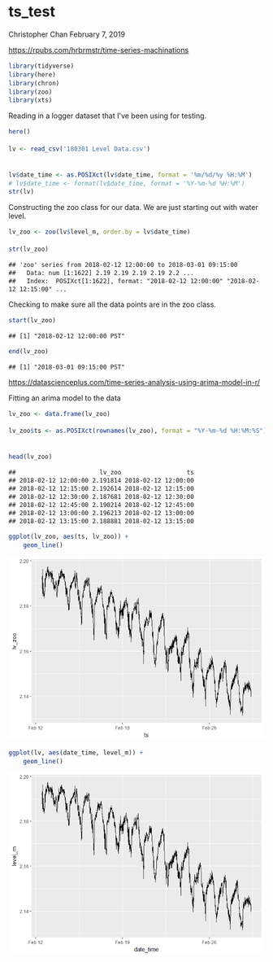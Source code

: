 ts\_test
================
Christopher Chan
February 7, 2019

<https://rpubs.com/hrbrmstr/time-series-machinations>

``` r
library(tidyverse)
library(here)
library(chron)
library(zoo)
library(xts)
```

Reading in a logger dataset that I've been using for testing.

``` r
here()

lv <- read_csv('180301 Level Data.csv')


lv$date_time <- as.POSIXct(lv$date_time, format = '%m/%d/%y %H:%M')
# lv$date_time <- format(lv$date_time, format = '%Y-%m-%d %H:%M')
str(lv)
```

Constructing the zoo class for our data. We are just starting out with water level.

``` r
lv_zoo <- zoo(lv$level_m, order.by = lv$date_time)

str(lv_zoo)
```

    ## 'zoo' series from 2018-02-12 12:00:00 to 2018-03-01 09:15:00
    ##   Data: num [1:1622] 2.19 2.19 2.19 2.19 2.2 ...
    ##   Index:  POSIXct[1:1622], format: "2018-02-12 12:00:00" "2018-02-12 12:15:00" ...

Checking to make sure all the data points are in the zoo class.

``` r
start(lv_zoo)
```

    ## [1] "2018-02-12 12:00:00 PST"

``` r
end(lv_zoo)
```

    ## [1] "2018-03-01 09:15:00 PST"

<https://datascienceplus.com/time-series-analysis-using-arima-model-in-r/>

Fitting an arima model to the data

``` r
lv_zoo <- data.frame(lv_zoo)

lv_zoo$ts <- as.POSIXct(rownames(lv_zoo), format = "%Y-%m-%d %H:%M:%S")


head(lv_zoo)
```

    ##                       lv_zoo                  ts
    ## 2018-02-12 12:00:00 2.191814 2018-02-12 12:00:00
    ## 2018-02-12 12:15:00 2.192614 2018-02-12 12:15:00
    ## 2018-02-12 12:30:00 2.187681 2018-02-12 12:30:00
    ## 2018-02-12 12:45:00 2.190214 2018-02-12 12:45:00
    ## 2018-02-12 13:00:00 2.196213 2018-02-12 13:00:00
    ## 2018-02-12 13:15:00 2.188881 2018-02-12 13:15:00

``` r
ggplot(lv_zoo, aes(ts, lv_zoo)) +
    geom_line()
```

![](ts_test_files/figure-markdown_github/unnamed-chunk-6-1.png)

``` r
ggplot(lv, aes(date_time, level_m)) +
    geom_line()
```

![](ts_test_files/figure-markdown_github/unnamed-chunk-7-1.png)
